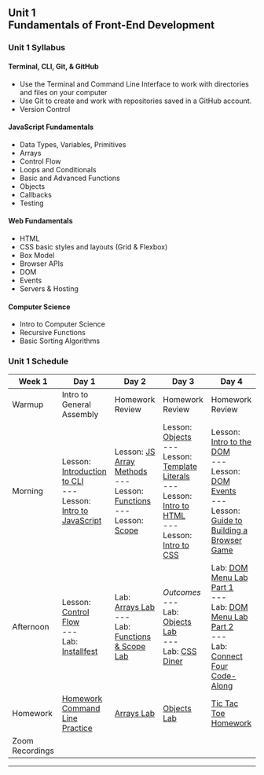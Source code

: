 ## Unit 1 <br> Fundamentals of Front-End Development

### Unit 1 Syllabus

#### Terminal, CLI, Git, & GitHub
- Use the Terminal and Command Line Interface to work with directories and files on your computer
- Use Git to create and work with repositories saved in a GitHub account.
- Version Control
  
#### JavaScript Fundamentals
- Data Types, Variables, Primitives
- Arrays
- Control Flow
- Loops and Conditionals
- Basic and Advanced Functions
- Objects
- Callbacks
- Testing
  
#### Web Fundamentals
- HTML
- CSS basic styles and layouts (Grid & Flexbox)
- Box Model
- Browser APIs
- DOM
- Events
- Servers & Hosting

#### Computer Science
- Intro to Computer Science
- Recursive Functions
- Basic Sorting Algorithms

### Unit 1 Schedule
| Week 1 | Day 1 | Day 2 | Day 3 | Day 4 |
| -- | -- | -- | -- | -- |
| Warmup | Intro to General Assembly | Homework Review | Homework Review | Homework Review |
| Morning | Lesson: [Introduction to CLI](/unit-1/week-1/d1-dev-environment-and-js-fundamentals/1.1-cli-intro-main/readme.md)<br>---<br>Lesson: [Intro to JavaScript](/unit-1/week-1/d1-dev-environment-and-js-fundamentals/1.3-js-intro-datatypes.md) | Lesson: [JS Array Methods](/unit-1/week-1/d2-js-arrays-and-functions/2.1-js-arrays.md)<br>---<br>Lesson: [Functions](/unit-1/week-1/d2-js-arrays-and-functions/2.2-js-functions.md)<br>---<br>Lesson: [Scope](/unit-1/week-1/d2-js-arrays-and-functions/2.3-js-scope.md) | Lesson: [Objects](/unit-1/week-1/d3-js-objects-and-html-css/3.1-js-objects.md)<br>---<br>Lesson: [Template Literals](/unit-1/week-1/d3-js-objects-and-html-css/3.2-js-template-literals.md)<br>---<br>Lesson: [Intro to HTML](/unit-1/week-1/d3-js-objects-and-html-css/3.3-intro-to-html.md)<br>---<br>Lesson: [Intro to CSS](/unit-1/week-1/d3-js-objects-and-html-css/3.4-intro-to-css.md) | Lesson: [Intro to the DOM](/unit-1/week-1/d4-dom-and-browser-games/4.1-dom-intro.md)<br>---<br>Lesson: [DOM Events](/unit-1/week-1/d4-dom-and-browser-games/4.2-dom-events.md)<br>---<br>Lesson: [Guide to Building a Browser Game](/unit-1/week-1/d4-dom-and-browser-games/4.3-guide-to-building-a-browser-game.md) |
| Afternoon | Lesson: [Control Flow](/unit-1/week-1/d1-dev-environment-and-js-fundamentals/1.4-js-control-flow.md)<br>---<br>Lab: [Installfest](/unit-1/week-1/d1-dev-environment-and-js-fundamentals/1.2-installfest-mac.md) | Lab: [Arrays Lab](/unit-1/week-1/d2-js-arrays-and-functions/hw-js-arrays-lab.md)<br>---<br>Lab: [Functions & Scope Lab](/unit-1/week-1/d2-js-arrays-and-functions/2.4-js-functions-lab.md) | *Outcomes*<br>---<br>Lab: [Objects Lab](/unit-1/week-1/d3-js-objects-and-html-css/hw-js-objects-lab.md)<br>---<br>Lab: [CSS Diner](https://flukeout.github.io/) | Lab: [DOM Menu Lab Part 1](/unit-1/week-1/d4-dom-and-browser-games/4.4-dom-menu-lab-part-1.md)<br>---<br>Lab: [DOM Menu Lab Part 2](/unit-1/week-1/d4-dom-and-browser-games/4.5-dom-menu-lab-part-2.md)<br>---<br>Lab: [Connect Four Code-Along](/unit-1/week-1/d4-dom-and-browser-games/4.6-connect-four-code-along.md) |
| Homework | [Homework Command Line Practice](/unit-1/week-1/d1-dev-environment-and-js-fundamentals/hw-command-line-practice.md) | [Arrays Lab](/unit-1/week-1/d2-js-arrays-and-functions/hw-js-arrays-lab.md) | [Objects Lab](/unit-1/week-1/d3-js-objects-and-html-css/hw-js-objects-lab.md) | [Tic Tac Toe Homework](/unit-1/week-1/d4-dom-and-browser-games/hw-tic-tac-toe-weekend.md) | |
| Zoom Recordings | | | | |

<hr>
